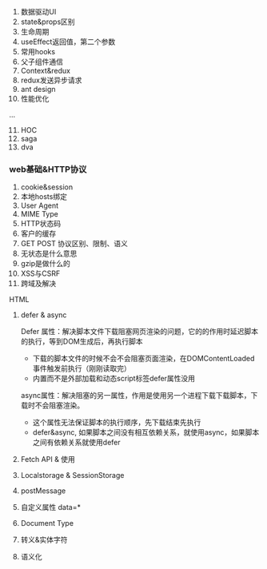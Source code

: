 1. 数据驱动UI
2. state&props区别
3. 生命周期
4. useEffect返回值，第二个参数
5. 常用hooks
6. 父子组件通信
7. Context&redux
8. redux发送异步请求
9. ant design
10. 性能优化

...

11. HOC
12. saga
13. dva

### web基础&HTTP协议

1. cookie&session
2. 本地hosts绑定
3. User Agent
4. MIME Type
5. HTTP状态码
6. 客户的缓存
7. GET POST 协议区别、限制、语义
8. 无状态是什么意思
9. gzip是做什么的
10. XSS与CSRF
11. 跨域及解决



HTML

1. defer & async

   Defer 属性：解决脚本文件下载阻塞网页渲染的问题，它的的作用时延迟脚本的执行，等到DOM生成后，再执行脚本

   - 下载的脚本文件的时候不会不会阻塞页面渲染，在DOMContentLoaded事件触发前执行（刚刚读取完</html>）
   - 内置而不是外部加载和动态script标签defer属性没用

   async属性：解决阻塞的另一属性，作用是使用另一个进程下载下载脚本，下载时不会阻塞渲染。

   - 这个属性无法保证脚本的执行顺序，先下载结束先执行
   - defer&async, 如果脚本之间没有相互依赖关系，就使用async，如果脚本之间有依赖关系就使用defer

2. Fetch API & 使用

2. Localstorage & SessionStorage
3. postMessage
4. 自定义属性 data=*
5. Document Type
6. 转义&实体字符
7. 语义化